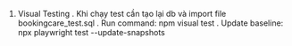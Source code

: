 1. Visual Testing
   . Khi chạy test cần tạo lại db và import file bookingcare_test.sql
   . Run command: npm visual test
   . Update baseline: npx playwright test --update-snapshots
